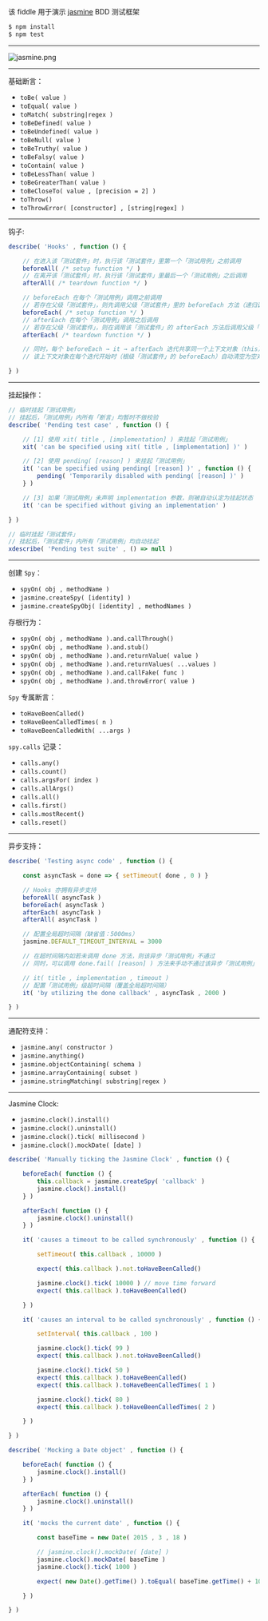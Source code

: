 该 fiddle 用于演示 [jasmine](http://jasmine.github.io/) BDD 测试框架

```sh
$ npm install
$ npm test
```

---

![jasmine.png](https://raw.githubusercontent.com/pwnn/img/master/jasmine.png)

---

基础断言：

- `toBe( value )`
- `toEqual( value )`
- `toMatch( substring|regex )`
- `toBeDefined( value )`
- `toBeUndefined( value )`
- `toBeNull( value )`
- `toBeTruthy( value )`
- `toBeFalsy( value )`
- `toContain( value )`
- `toBeLessThan( value )`
- `toBeGreaterThan( value )`
- `toBeCloseTo( value , [precision = 2] )`
- `toThrow()`
- `toThrowError( [constructor] , [string|regex] )`

---

钩子:

```js
describe( 'Hooks' , function () {

    // 在进入该「测试套件」时，执行该「测试套件」里第一个「测试用例」之前调用
    beforeAll( /* setup function */ )
    // 在离开该「测试套件」时，执行该「测试套件」里最后一个「测试用例」之后调用
    afterAll( /* teardown function */ )

    // beforeEach 在每个「测试用例」调用之前调用
    // 若存在父级「测试套件」，则先调用父级「测试套件」里的 beforeEach 方法（递归调用）
    beforeEach( /* setup function */ )
    // afterEach 在每个「测试用例」调用之后调用
    // 若存在父级「测试套件」，则在调用该「测试套件」的 afterEach 方法后调用父级「测试套件」里的 afterEach 方法（递归调用）
    afterEach( /* teardown function */ )

    // 同时，每个 beforeEach → it → afterEach 迭代共享同一个上下文对象（this）
    // 该上下文对象在每个迭代开始时（根级「测试套件」的 beforeEach）自动清空为空对象

} )
```

---

挂起操作：

```js
// 临时挂起「测试用例」
// 挂起后，「测试用例」内所有「断言」均暂时不做校验
describe( 'Pending test case' , function () {

    // [1] 使用 xit( title , [implementation] ) 来挂起「测试用例」
    xit( 'can be specified using xit( title , [implementation] )' )

    // [2] 使用 pending( [reason] ) 来挂起「测试用例」
    it( 'can be specified using pending( [reason] )' , function () {
        pending( 'Temporarily disabled with pending( [reason] )' )
    } )

    // [3] 如果「测试用例」未声明 implementation 参数，则被自动认定为挂起状态
    it( 'can be specified without giving an implementation' )

} )

// 临时挂起「测试套件」
// 挂起后，「测试套件」内所有「测试用例」均自动挂起
xdescribe( 'Pending test suite' , () => null )
```

---

创建 `Spy`：

- `spyOn( obj , methodName )`
- `jasmine.createSpy( [identity] )`
- `jasmine.createSpyObj( [identity] , methodNames )`

存根行为：

- `spyOn( obj , methodName ).and.callThrough()`
- `spyOn( obj , methodName ).and.stub()`
- `spyOn( obj , methodName ).and.returnValue( value )`
- `spyOn( obj , methodName ).and.returnValues( ...values )`
- `spyOn( obj , methodName ).and.callFake( func )`
- `spyOn( obj , methodName ).and.throwError( value )`

`Spy` 专属断言：

- `toHaveBeenCalled()`
- `toHaveBeenCalledTimes( n )`
- `toHaveBeenCalledWith( ...args )`

`spy.calls` 记录：

- `calls.any()`
- `calls.count()`
- `calls.argsFor( index )`
- `calls.allArgs()`
- `calls.all()`
- `calls.first()`
- `calls.mostRecent()`
- `calls.reset()`

---

异步支持：

```js
describe( 'Testing async code' , function () {

    const asyncTask = done => { setTimeout( done , 0 ) }

    // Hooks 亦拥有异步支持
    beforeAll( asyncTask )
    beforeEach( asyncTask )
    afterEach( asyncTask )
    afterAll( asyncTask )

    // 配置全局超时间隔（缺省值：5000ms）
    jasmine.DEFAULT_TIMEOUT_INTERVAL = 3000

    // 在超时间隔内如若未调用 done 方法，则该异步「测试用例」不通过
    // 同时，可以调用 done.fail( [reason] ) 方法来手动不通过该异步「测试用例」

    // it( title , implementation , timeout )
    // 配置「测试用例」级超时间隔（覆盖全局超时间隔）
    it( 'by utilizing the done callback' , asyncTask , 2000 )

} )
```

---

通配符支持：

- `jasmine.any( constructor )`
- `jasmine.anything()`
- `jasmine.objectContaining( schema )`
- `jasmine.arrayContaining( subset )`
- `jasmine.stringMatching( substring|regex )`

---

Jasmine Clock:

- `jasmine.clock().install()`
- `jasmine.clock().uninstall()`
- `jasmine.clock().tick( millisecond )`
- `jasmine.clock().mockDate( [date] )`

```js
describe( 'Manually ticking the Jasmine Clock' , function () {

    beforeEach( function () {
        this.callback = jasmine.createSpy( 'callback' )
        jasmine.clock().install()
    } )

    afterEach( function () {
        jasmine.clock().uninstall()
    } )

    it( 'causes a timeout to be called synchronously' , function () {

        setTimeout( this.callback , 10000 )

        expect( this.callback ).not.toHaveBeenCalled()

        jasmine.clock().tick( 10000 ) // move time forward
        expect( this.callback ).toHaveBeenCalled()

    } )

    it( 'causes an interval to be called synchronously' , function () {

        setInterval( this.callback , 100 )

        jasmine.clock().tick( 99 )
        expect( this.callback ).not.toHaveBeenCalled()

        jasmine.clock().tick( 50 )
        expect( this.callback ).toHaveBeenCalled()
        expect( this.callback ).toHaveBeenCalledTimes( 1 )

        jasmine.clock().tick( 80 )
        expect( this.callback ).toHaveBeenCalledTimes( 2 )

    } )

} )

describe( 'Mocking a Date object' , function () {

    beforeEach( function () {
        jasmine.clock().install()
    } )

    afterEach( function () {
        jasmine.clock().uninstall()
    } )

    it( 'mocks the current date' , function () {

        const baseTime = new Date( 2015 , 3 , 18 )

        // jasmine.clock().mockDate( [date] )
        jasmine.clock().mockDate( baseTime )
        jasmine.clock().tick( 1000 )

        expect( new Date().getTime() ).toEqual( baseTime.getTime() + 1000 )

    } )

} )
```
